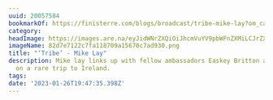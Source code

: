 ```yaml
---
uuid: 20057584
bookmarkOf: https://finisterre.com/blogs/broadcast/tribe-mike-lay?om_campaign=omme_2eb96116-b68_11802_18636
category:
headImage: https://images.are.na/eyJidWNrZXQiOiJhcmVuYV9pbWFnZXMiLCJrZXkiOiIyMDA1NzU4NC9vcmlnaW5hbF84MmQ3ZTcxMjJjN2ZhMTE4NzA5YTE1NjcwYzdhZDkzMC5wbmciLCJlZGl0cyI6eyJyZXNpemUiOnsid2lkdGgiOjEyMDAsImhlaWdodCI6MTIwMCwiZml0IjoiaW5zaWRlIiwid2l0aG91dEVubGFyZ2VtZW50Ijp0cnVlfSwid2VicCI6eyJxdWFsaXR5Ijo5MH0sImpwZWciOnsicXVhbGl0eSI6OTB9LCJyb3RhdGUiOm51bGx9fQ==?bc=0
imageName: 82d7e7122c7fa118709a15670c7ad930.png
title: "‘Tribe’ - Mike Lay"
description: Mike lay links up with fellow ambassadors Easkey Britton and Noah Lane
  on a rare trip to Ireland.
tags:
date: '2023-01-26T19:47:35.398Z'
---
```

